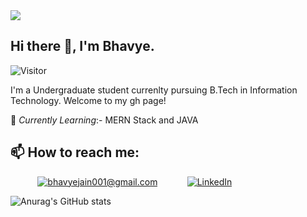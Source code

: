 <img src="https://cdn11.bigcommerce.com/s-ixtrkzisub/product_images/uploaded_images/banner-plant-trees.jpg"/>
 
## Hi there 👋, I'm Bhavye.
![Visitor](https://visitor-badge.laobi.icu/badge?page_id=bhavyejain001.bhavyejain001)

 I'm a Undergraduate student currenlty pursuing B.Tech in Information Technology. Welcome to my gh page! <br>

🌱 *Currently Learning*:- MERN Stack and JAVA <br>

## 📫 How to reach me: <br>
&nbsp;&nbsp;&nbsp;&nbsp;&nbsp;&nbsp;&nbsp;&nbsp;&nbsp;&nbsp;
<a href="mailto:bhavyejain001@gmail.com">![bhavyejain001@gmail.com](https://img.shields.io/badge/Gmail-D14836?style=for-the-badge&logo=gmail&logoColor=white)</a>
&nbsp;&nbsp;&nbsp;&nbsp;&nbsp;&nbsp;&nbsp;&nbsp;&nbsp;&nbsp;
<a href="<bhavye-jain-7a9b6218b>">![LinkedIn](https://img.shields.io/badge/LinkedIn-0077B5?style=for-the-badge&logo=linkedin&logoColor=white)</a>

 <!-- [LinkedIn](https://www.linkedin.com/in/bhavye-jain-7a9b6218b) -->

<!-- 
![Bhavye GitHub stats](https://github-readme-stats.vercel.app/api?username=bhavyejain001&theme=merko_icons=true) -->
![Anurag's GitHub stats](https://github-readme-stats.vercel.app/api?username=bhavyejain001&show_icons=true&theme=radical)


